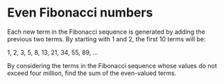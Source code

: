 # Even Fibonacci numbers
Each new term in the Fibonacci sequence is generated by adding the previous two terms. By starting with 1 and 2, the
first 10 terms will be:

1, 2, 3, 5, 8, 13, 21, 34, 55, 89, …

By considering the terms in the Fibonacci sequence whose values do not exceed four million, find the sum of the
even-valued terms.
